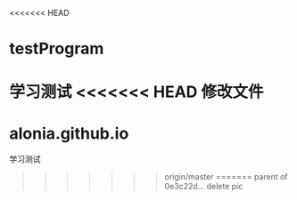 <<<<<<< HEAD
# testProgram
学习测试
<<<<<<< HEAD
修改文件
=======
# alonia.github.io
学习测试

>>>>>>> origin/master
=======
>>>>>>> parent of 0e3c22d... delete pic
